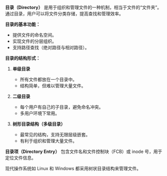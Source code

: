 **目录（Directory）** 是用于组织和管理文件的一种机制，相当于文件的“文件夹”。通过目录，用户可以将文件分类存储，提高查找和管理效率。

**目录的基本功能：**
- 提供文件的命名空间。
- 实现文件的分层组织。
- 支持路径查找（绝对路径与相对路径）。

**目录的结构形式：**
1. **单级目录**  
   - 所有文件都放在一个目录中。
   - 结构简单，但难以管理大量文件。

2. **二级目录**  
   - 每个用户有自己的子目录，避免命名冲突。
   - 多用户环境下常用。

3. **树形目录结构（多级目录）**  
   - 最常见的结构，支持无限层级嵌套。
   - 有利于组织和管理大量文件。

**目录项（Directory Entry）** 包含文件名和文件控制块（FCB）或 inode 号，用于定位文件信息。

现代操作系统如 Linux 和 Windows 都采用树状目录结构来管理文件。